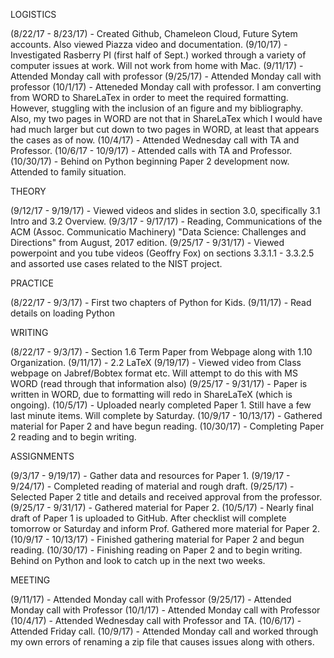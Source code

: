 LOGISTICS

  (8/22/17 - 8/23/17) - Created Github, Chameleon Cloud, Future Sytem accounts.  Also viewed Piazza video and documentation.
  (9/10/17) - Investigated Rasberry PI
  (first half of Sept.) worked through a variety of computer issues at work.  Will not work from home with Mac.
  (9/11/17) - Attended Monday call with professor
  (9/25/17) - Attended Monday call with professor
  (10/1/17) - Atteneded Monday call with professor.  I am converting from WORD to ShareLaTex in order to meet the required formatting.    However, stuggling with the inclusion of an figure and my bibliography.  Also, my two pages in WORD are not that in ShareLaTex which I would have had much larger but cut down to two pages in WORD, at least that appears the cases as of now.
  (10/4/17) - Attended Wednesday call with TA and Professor. 
  (10/6/17 - 10/9/17) - Attended calls with TA and Professor.
  (10/30/17) - Behind on Python beginning Paper 2 development now.  Attended to family situation.  
  
  THEORY
  
   (9/12/17 - 9/19/17) - Viewed videos and slides in section 3.0, specifically 3.1 Intro and 3.2 Overview.
   (9/3/17 - 9/17/17) - Reading, Communications of the ACM (Assoc. Communicatio Machinery) "Data Science: Challenges and Directions" from August, 2017 edition.
   (9/25/17 - 9/31/17) - Viewed powerpoint and you tube videos (Geoffry Fox) on sections 3.3.1.1 - 3.3.2.5 and assorted use cases related to the NIST project. 
   
   PRACTICE
   
   (8/22/17 - 9/3/17) - First two chapters of Python for Kids.
   (9/11/17) - Read details on loading Python
   
   WRITING
   
   (8/22/17 - 9/3/17) - Section 1.6 Term Paper from Webpage along with 1.10 Organization.
   (9/11/17) - 2.2 LaTeX
   (9/19/17) - Viewed video from Class webpage on Jabref/Bobtex format etc.  Will attempt to do this with MS WORD (read through that    information also)
   (9/25/17 - 9/31/17) - Paper is written in WORD, due to formatting will redo in ShareLaTeX (which is ongoing).
   (10/5/17) - Uploaded nearly completed Paper 1.  Still have a few last minute items.  Will complete by Saturday.
   (10/9/17 - 10/13/17) - Gathered material for Paper 2 and have begun reading.
   (10/30/17) - Completing Paper 2 reading and to begin writing. 
   
   ASSIGNMENTS
   
   (9/3/17 - 9/19/17) - Gather data and resources for Paper 1.
   (9/19/17 - 9/24/17) - Completed reading of material and rough draft.
   (9/25/17) - Selected Paper 2 title and details and received approval from the professor. 
   (9/25/17 - 9/31/17) - Gathered material for Paper 2.
   (10/5/17) - Nearly final draft of Paper 1 is uploaded to GitHub.  After checklist will complete tomorrow or Saturday and inform Prof.  Gathered more material for Paper 2. 
   (10/9/17 - 10/13/17) - Finished gathering material for Paper 2 and begun reading.
   (10/30/17) - Finishing reading on Paper 2 and to begin writing.  Behind on Python and look to catch up in the next two weeks.
   
   
   MEETING
   
   (9/11/17) - Attended Monday call with Professor
   (9/25/17) - Attended Monday call with Professor
   (10/1/17) - Attended Monday call with Professor
   (10/4/17) - Attended Wednesday call with Professor and TA. 
   (10/6/17) - Attended Friday call.
   (10/9/17) - Attended Monday call and worked through my own errors of renaming a zip file that causes issues along with others.
  
   
